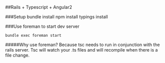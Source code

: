 ##Rails + Typescript + Angular2

###Setup
    bundle install
    npm install
    typings install

###Use foreman to start dev server

    bundle exec foreman start

#####Why use foreman?
Because tsc needs to run in conjunction with the rails server. Tsc will watch your .ts files and will recompile when there is a file change.
